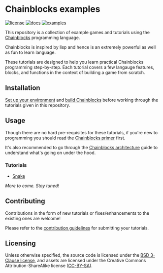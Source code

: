 # Chainblocks examples

[![license](https://img.shields.io/github/license/fragcolor-xyz/chainblocks-examples)](./LICENSE)
[![docs](https://img.shields.io/badge/docs-API-blueviolet)](https://docs.fragcolor.xyz/)
[![examples](https://img.shields.io/badge/learn-examples-blue)](https://learn.fragcolor.xyz/)

This repository is a collection of example games and tutorials using the [Chainblocks](https://github.com/fragcolor-xyz/chainblocks) programming language.

Chainblocks is inspired by lisp and hence is an extremely powerful as well as fun to learn language.

These tutorials are designed to help you learn practical Chainblocks programming step-by-step. Each tutorial covers a few langauge features, blocks, and functions in the context of building a game from scratch.

## Installation

[Set up your environment](https://docs.fragcolor.xyz/contribute/code/getting-started/) and [build Chainblocks](https://docs.fragcolor.xyz/contribute/code/building-chainblocks/) before working through the tutorials given in this repository.

## Usage

Though there are no hard pre-requisites for these tutorials, if you're new to programming you should read the [Chainblocks primer](https://learn.fragcolor.xyz/how-to/chainblocks-primer/) first.

It's also recommended to go through the [Chainblocks architecture](https://docs.fragcolor.xyz/architecture-guides/chainblocks) guide to understand what's going on under the hood.

### Tutorials

* [Snake](./tutorials/snake/)

*More to come. Stay tuned!*

## Contributing

Contributions in the form of new tutorials or fixes/enhancements to the existing ones are welcome! 

Please refer to the [contribution guidelines](https://learn.fragcolor.xyz/how-to/contributing-tutorials/) for submitting your tutorials.

## Licensing

Unless otherwise specified, the source code is licensed under the [BSD 3-Clause license](./LICENSE), and assets are licensed under the Creative Commons Attribution-ShareAlike license ([CC-BY-SA](https://creativecommons.org/licenses/by-sa/4.0/)).
